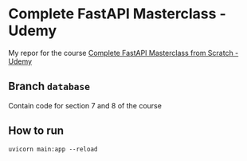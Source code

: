 # Complete FastAPI Masterclass - Udemy

My repor for the course [Complete FastAPI Masterclass from Scratch - Udemy](https://www.udemy.com/course/completefastapi/)

## Branch `database`

Contain code for section 7 and 8 of the course

## How to run

`uvicorn main:app --reload`
